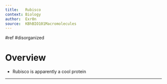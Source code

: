 ```yaml
---
title:   Rubisco 
context: Biology
author:  Exr0n
source:  KBhBIO101Macromolecules
---
```

#ref #disorganized 

# Overview
- Rubisco is apparently a cool protein

---
